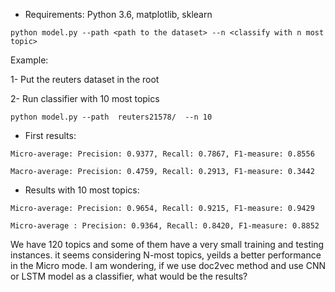 
- Requirements: Python 3.6, matplotlib, sklearn

`python model.py --path <path to the dataset> --n <classify with n most topic>
`

Example: 

1- Put the reuters dataset in the root 

2- Run classifier with 10 most topics

`python model.py --path  reuters21578/  --n 10
`
- First results:

`Micro-average: Precision: 0.9377, Recall: 0.7867, F1-measure: 0.8556`

`Macro-average: Precision: 0.4759, Recall: 0.2913, F1-measure: 0.3442`


- Results with 10 most topics:

`Micro-average: Precision: 0.9654, Recall: 0.9215, F1-measure: 0.9429`

`Micro-average : Precision: 0.9364, Recall: 0.8420, F1-measure: 0.8852`

We have 120 topics and some of them have a very small training and testing instances.
it seems considering N-most topics, yeilds a better performance in the Micro mode.
I am wondering, if we use doc2vec method and use CNN or LSTM model as a classifier, what would be the results?